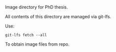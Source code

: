Image directory for PhD thesis.

All contents of this directory are managed via git-lfs.

Use:

    git-lfs fetch --all

To obtain image files from repo.
